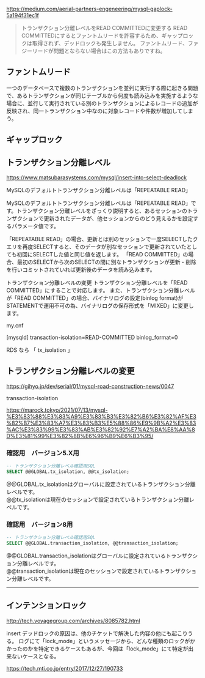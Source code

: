 https://medium.com/aerial-partners-engeneering/mysql-gaplock-5a194f31ec1f

> トランザクション分離レベルをREAD COMMITTEDに変更する
> READ COMMITTEDにするとファントムリードを許容するため、ギャップロックは取得されず、デッドロックも発生しません。
> ファントムリード、ファジーリードが問題とならない場合はこの方法もありですね。

## ファントムリード
一つのデータベースで複数のトランザクションを並列に実行する際に起きる問題で、あるトランザクションが同じテーブルから何度も読み込みを実施するような場合に、並行して実行されている別のトランザクションによるレコードの追加が反映され、同一トランザクション中なのに対象レコードや件数が増加してしまう。


## ギャップロック


## トランザクション分離レベル
https://www.matsubarasystems.com/mysql/insert-into-select-deadlock

MySQLのデフォルトトランザクション分離レベルは「REPEATABLE READ」

MySQLのデフォルトトランザクション分離レベルは「REPEATABLE READ」です。トランザクション分離レベルをざっくり説明すると、あるセッションのトランザクションで更新されたデータが、他セッションからのどう見えるかを設定するパラメータ値です。


「REPEATABLE READ」の場合、更新とは別のセッションで一度SELECTしたクエリを再度SELECTすると、そのデータが別なセッションで更新されていたとしても初回にSELECTした値と同じ値を返します。
「READ COMMITTED」の場合、最初のSELECTから次のSELECTの間に別なトランザクションが更新・削除を行いコミットされていれば更新後のデータを読み込みます。




トランザクション分離レベルの変更
トランザクション分離レベルを「READ COMMITTED」にすることで対応します。
また、トランザクション分離レベルが「READ COMMITTED」の場合、バイナリログの設定(binlog format)がSTATEMENTで運用不可の為、バイナリログの保存形式を「MIXED」に変更します。

my.cnf

[mysqld]
transaction-isolation=READ-COMMITTED
binlog_format=0

RDS なら
「 tx_isolation 」




## トランザクション分離レベルの変更
https://gihyo.jp/dev/serial/01/mysql-road-construction-news/0047



transaction-isolation



https://marock.tokyo/2021/07/13/mysql-%E3%83%88%E3%83%A9%E3%83%B3%E3%82%B6%E3%82%AF%E3%82%B7%E3%83%A7%E3%83%B3%E5%88%86%E9%9B%A2%E3%83%AC%E3%83%99%E3%83%AB%E3%82%92%E7%A2%BA%E8%AA%8D%E3%81%99%E3%82%8B%E6%96%B9%E6%B3%95/
### 確認用　バージョン5.X用
```sql
-- トランザクション分離レベル確認用SQL
SELECT @@GLOBAL.tx_isolation, @@tx_isolation;
```
@@GLOBAL.tx_isolationはグローバルに設定されているトランザクション分離レベルです。  
@@tx_isolationは現在のセッションで設定されているトランザクション分離レベルです。  


### 確認用　バージョン8用
```sql
-- トランザクション分離レベル確認用SQL
SELECT @@GLOBAL.transaction_isolation, @@transaction_isolation;
```
@@GLOBAL.transaction_isolationはグローバルに設定されているトランザクション分離レベルです。  
@@transaction_isolationは現在のセッションで設定されているトランザクション分離レベルです。  

______________________________________________________
## インテンションロック
http://tech.voyagegroup.com/archives/8085782.html



insert デッドロックの原因は、他のチケットで解決した内容の他にも起こりうる。
ログにて「lock_mode」というメッセージから、どんな種類のロックがかかったのかを特定できるケースもあるが、今回は「lock_mode」にて特定が出来ないケースとなる。


https://tech.mti.co.jp/entry/2017/12/27/190733

